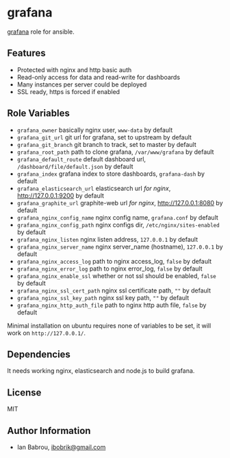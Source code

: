 grafana
========

[grafana](https://github.com/torkelo/grafana) role for ansible.

Features
------------

* Protected with nginx and http basic auth
* Read-only access for data and read-write for dashboards
* Many instances per server could be deployed
* SSL ready, https is forced if enabled

Role Variables
--------------

* `grafana_owner` basically nginx user, `www-data` by default
* `grafana_git_url` git url for grafana, set to upstream by default
* `grafana_git_branch` git branch to track, set to master by default
* `grafana_root_path` path to clone grafana, `/var/www/grafana` by default
* `grafana_default_route` default dashboard url, `/dashboard/file/default.json` by default
* `grafana_index` grafana index to store dashboards, `grafana-dash` by default
* `grafana_elasticsearch_url` elasticsearch url *for nginx*, http://127.0.0.1:9200 by default
* `grafana_graphite_url` graphite-web url *for nginx*, http://127.0.0.1:8080 by default
* `grafana_nginx_config_name` nginx config name, `grafana.conf` by default
* `grafana_nginx_config_path` nginx configs dir, `/etc/nginx/sites-enabled` by default
* `grafana_nginx_listen` nginx listen address, `127.0.0.1` by default
* `grafana_nginx_server_name` nginx server_name (hostname), `127.0.0.1` by default
* `grafana_nginx_access_log` path to nginx access_log, `false` by default
* `grafana_nginx_error_log` path to nginx error_log, `false` by default
* `grafana_nginx_enable_ssl` whether or not ssl should be enabled, `false` by default
* `grafana_nginx_ssl_cert_path` nginx ssl certificate path, `""` by default
* `grafana_nginx_ssl_key_path` nginx ssl key path, `""` by default
* `grafana_nginx_http_auth_file` path to nginx http auth file, `false` by default

Minimal installation on ubuntu requires none of variables to be set, it will work on `http://127.0.0.1/`.

Dependencies
------------

It needs working nginx, elasticsearch and node.js to build grafana.

License
-------

MIT

Author Information
------------------

* Ian Babrou, ibobrik@gmail.com
